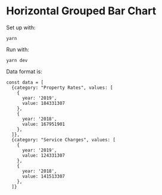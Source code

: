 # Horizontal Grouped Bar Chart

Set up with:

```
yarn
```

Run with:
```
yarn dev
```

Data format is:
```
const data = [
  {category: "Property Rates", values: [
    {
      year: '2019',
      value: 184331307
    },
    {
      year: '2018',
      value: 167951901
    },
  ]},
  {category: "Service Charges", values: [
    {
      year: '2019',
      value: 124331307
    },
    {
      year: '2018',
      value: 141513307
    },
  ]}
  ```



